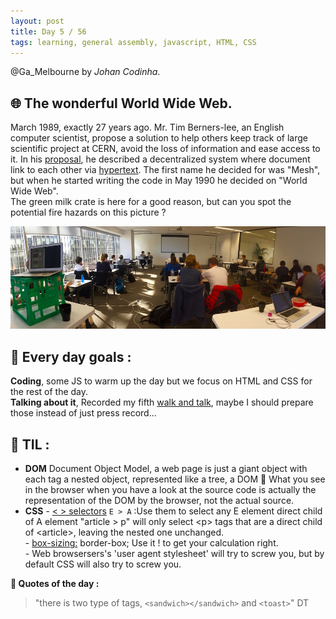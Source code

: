 ```yaml
---
layout: post
title: Day 5 / 56
tags: learning, general assembly, javascript, HTML, CSS
---
```

@Ga_Melbourne by *Johan Codinha*.  

## :globe_with_meridians: The wonderful World Wide Web.  

March 1989, exactly 27 years ago. Mr. Tim Berners-lee, an English computer scientist, propose a solution to help others keep track of large scientific project at CERN, avoid the loss of information and ease access to it. In his [proposal](https://www.w3.org/History/1989/proposal.html), he described a decentralized system where document link to each other via [hypertext](https://en.wikipedia.org/wiki/Hypertext). The first name he decided for was "Mesh", but when he started writing the code in May 1990 he decided on "World Wide Web".  
The green milk crate is here for a good reason, but can you spot the potential fire hazards on this picture ?   
  
![classRoom](/images/classRoom.jpg)  

## :dart: Every day goals :  

**Coding**, some JS to warm up the day but we focus on HTML and CSS for the rest of the day.  
**Talking about it**, Recorded my fifth [walk and talk](https://soundcloud.com/johan-c-819300950/walk-and-talk-day-4-58), maybe I should prepare those instead of just press record...

## :book: TIL :

- **DOM** Document Object Model, a web page is just a giant object with each tag a nested object, represented like a tree, a DOM :evergreen_tree:
What you see in the browser when you have a look at the source code is actually the representation of the DOM by the browser, not the actual source.
- **CSS**
        - [< > selectors](https://developer.mozilla.org/en/docs/Web/Guide/CSS/Getting_started/Selectors)  `E > A` :Use them to select any E element direct child of A element "article > p" will only select  <p\> tags that are a direct child of <article\>, leaving the nested one unchanged.  
        - [box-sizing:](https://developer.mozilla.org/en/docs/Web/CSS/box-sizing) border-box; Use it ! to get your calculation right.  
        - Web browsersers's 'user agent stylesheet' will try to screw you, but by default CSS will also try to screw you.  
        
**:shell: Quotes of the day :**  

> "there is two type of tags, `<sandwich></sandwich>` and `<toast>`" DT
